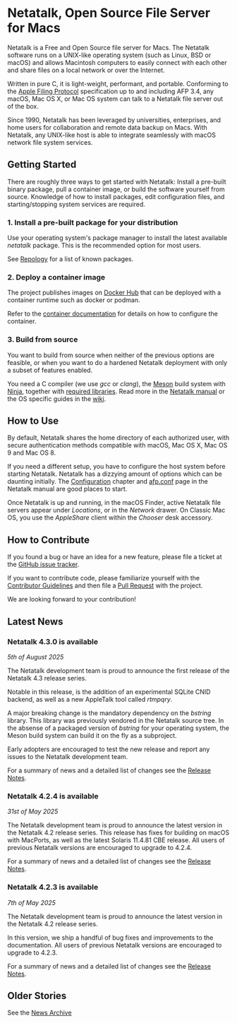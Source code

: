 # Netatalk, Open Source File Server for Macs

Netatalk is a Free and Open Source file server for Macs. The Netatalk
software runs on a UNIX-like operating system (such as Linux, BSD or
macOS) and allows Macintosh computers to easily connect with each other
and share files on a local network or over the Internet.

Written in pure C, it is light-weight, performant, and portable.
Conforming to the [Apple Filing
Protocol](https://developer.apple.com/library/archive/documentation/Networking/Conceptual/AFP/Introduction/Introduction.html#//apple_ref/doc/uid/TP40000854-CH1-SW1)
specification up to and including AFP 3.4, any macOS, Mac OS X, or Mac
OS system can talk to a Netatalk file server out of the box.

Since 1990, Netatalk has been leveraged by universities, enterprises,
and home users for collaboration and remote data backup on Macs. With
Netatalk, any UNIX-like host is able to integrate seamlessly with macOS
network file system services.

## Getting Started

There are roughly three ways to get started with Netatalk: Install a
pre-built binary package, pull a container image, or build the software
yourself from source. Knowledge of how to install packages, edit
configuration files, and starting/stopping system services are required.

### 1. Install a pre-built package for your distribution

Use your operating system's package manager to install the latest
available *netatalk* package. This is the recommended option for most
users.

See [Repology](https://repology.org/project/netatalk/packages)
for a list of known packages.

### 2. Deploy a container image

The project publishes images on [Docker Hub](https://hub.docker.com/r/netatalk/netatalk)
that can be deployed with a container runtime such as docker or podman.

Refer to the [container documentation](/docker.html) for details on how to
configure the container.

### 3. Build from source

You want to build from source when neither of the previous options are
feasible, or when you want to do a hardened Netatalk deployment with
only a subset of features enabled.

You need a C compiler (we use *gcc* or *clang*), the
[Meson](https://mesonbuild.com/) build system with
[Ninja](https://ninja-build.org/), together with [required
libraries](/install.html).
Read more in the [Netatalk manual](/manual/en/Installation.html) or the
OS specific guides in the [wiki](/docs.html).

## How to Use

By default, Netatalk shares the home directory of each authorized user,
with secure authentication methods compatible with macOS, Mac OS X, Mac
OS 9 and Mac OS 8.

If you need a different setup, you have to configure the host system
before starting Netatalk. Netatalk has a dizzying amount of options
which can be daunting initially.
The [Configuration](/manual/en/Configuration.html) chapter and
[afp.conf](/manual/en/afp.conf.5.html) page in the Netatalk manual
are good places to start.

Once Netatalk is up and running, in the macOS Finder, active Netatalk
file servers appear under *Locations*, or in the *Network* drawer. On
Classic Mac OS, you use the *AppleShare* client within the *Chooser*
desk accessory.

## How to Contribute

If you found a bug or have an idea for a new feature,
please file a ticket at the [GitHub issue tracker](https://github.com/Netatalk/netatalk/issues/new/choose).

If you want to contribute code, please familiarize yourself with
the [Contributor Guidelines](https://netatalk.io/docs/Developer-Notes)
and then file a [Pull Request](https://github.com/Netatalk/netatalk/pulls)
with the project.

We are looking forward to your contribution!

## Latest News

### Netatalk 4.3.0 is available

*5th of August 2025*

The Netatalk development team is proud to announce the first release of
the Netatalk 4.3 release series.

Notable in this release, is the addition of an experimental SQLite
CNID backend, as well as a new AppleTalk tool called *rtmpqry*.

A major breaking change is the mandatory dependency on the *bstring*
library. This library was previously vendored in the Netatalk source tree.
In the absense of a packaged version of *bstring* for your operating system,
the Meson build system can build it on the fly as a subproject.

Early adopters are encouraged to test the new release and report any
issues to the Netatalk development team.

For a summary of news and a detailed list of changes see the [Release
Notes](/4.3/ReleaseNotes4.3.0.html).

### Netatalk 4.2.4 is available

*31st of May 2025*

The Netatalk development team is proud to announce the latest version in
the Netatalk 4.2 release series.
This release has fixes for building on macOS with MacPorts,
as well as the latest Solaris 11.4.81 CBE release.
All users of previous Netatalk versions are encouraged to upgrade to 4.2.4.

For a summary of news and a detailed list of changes see the [Release
Notes](/4.2/ReleaseNotes4.2.4.html).

### Netatalk 4.2.3 is available

*7th of May 2025*

The Netatalk development team is proud to announce the latest version in
the Netatalk 4.2 release series.

In this version, we ship a handful of bug fixes and improvements to the
documentation.
All users of previous Netatalk versions are encouraged to upgrade to
4.2.3.

For a summary of news and a detailed list of changes see the [Release
Notes](/4.2/ReleaseNotes4.2.3.html).

## Older Stories

See the [News Archive](/archive.html)
